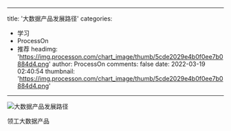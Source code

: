 
---
title: '大数据产品发展路径'
categories: 
 - 学习
 - ProcessOn
 - 推荐
headimg: 'https://img.processon.com/chart_image/thumb/5cde2029e4b0f0ee7b0884d4.png'
author: ProcessOn
comments: false
date: 2022-03-19 02:40:54
thumbnail: 'https://img.processon.com/chart_image/thumb/5cde2029e4b0f0ee7b0884d4.png'
---

<div>   
<img class="thumb" alt="大数据产品发展路径" src="https://img.processon.com/chart_image/thumb/5cde2029e4b0f0ee7b0884d4.png" referrerpolicy="no-referrer">
<p>领工大数据产品</p>  
</div>
            